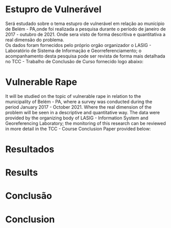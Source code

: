 # Estupro de Vulnerável  
 Será estudado sobre o tema estupro de vulnerável em relação ao munícipio de Belém - PA,onde foi realizada a pesquisa durante o período de janeiro de 2017 - outubro de 2021. Onde sera visto de forma descritiva e quantitativa a real dimensão do problema.   
 Os dados foram fornecidos pelo próprio orgão organizador o LASIG - Laboratório de Sistema de Informação e Georreferenciamento; o acompanhamento desta pesquisa pode ser revista de forma mais detalhada no TCC - Trabalho de Conclusão de Curso fornecido logo abaixo:   
   
 # Vulnerable Rape
 It will be studied on the topic of vulnerable rape in relation to the municipality of Belém - PA, where a survey was conducted during the period January 2017 - October 2021. Where the real dimension of the problem will be seen in a descriptive and quantitative way. 
 The data were provided by the organizing body of LASIG - Information System and Georeferencing Laboratory; the monitoring of this research can be reviewed in more detail in the TCC - Course Conclusion Paper provided below:  
 
# Resultados 
 
# Results
 
# Conclusão
 
# Conclusion
 
